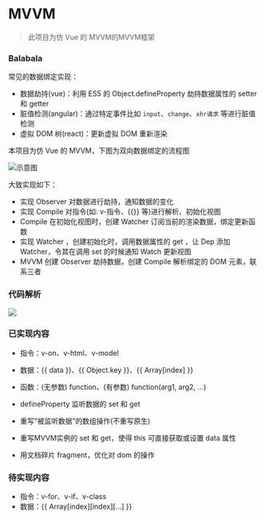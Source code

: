 # MVVM

> 此项目为仿 Vue 的 MVVM的MVVM框架

### Balabala

常见的数据绑定实现：

* 数据劫持(vue)：利用 ES5 的 Object.defineProperty 劫持数据属性的 setter 和 getter
* 脏值检测(angular)：通过特定事件比如 `input`、`change`、`xhr请求` 等进行脏值检测
* 虚拟 DOM 树(react)：更新虚拟 DOM 重新渲染

本项目为仿 Vue 的 MVVM，下图为双向数据绑定的流程图

![示意图](https://i.loli.net/2018/08/11/5b6ecb5c0a6ae.png)

大致实现如下：

* 实现 Observer 对数据进行劫持，通知数据的变化
* 实现 Compile 对指令(如: v-指令、{{}} 等)进行解析、初始化视图
* Compile 在初始化视图时，创建 Watcher 订阅当前的渲染数据，绑定更新函数
* 实现 Watcher ，创建初始化时，调用数据属性的 get ，让 Dep 添加 Watcher，令其在调用 set 的时候通知 Watch 更新视图
* MVVM 创建 Observer 劫持数据，创建 Compile 解析绑定的 DOM 元素，联系三者

### 代码解析

![](https://i.loli.net/2018/08/11/5b6ed6fc26b4d.jpeg)

### 已实现内容

* 指令：v-on、v-html、v-model
* 数据：{{ data }}、{{ Object.key }}、{{ Array[index] }}
* 函数：(无参数) function、(有参数) function(arg1, arg2, ...)

* defineProperty 监听数据的 set 和 get
* 重写“被监听数据”的数组操作(不重写原生)
* 重写MVVM实例的 set 和 get，使得 this 可直接获取或设置 data 属性

* 用文档碎片 fragment，优化对 dom 的操作

### 待实现内容

* 指令：v-for、v-if、v-class
* 数据：{{ Array[index]\[index]\[...] }}
